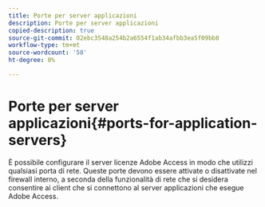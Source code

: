 ```yaml
---
title: Porte per server applicazioni
description: Porte per server applicazioni
copied-description: true
source-git-commit: 02ebc3548a254b2a6554f1ab34afbb3ea5f09bb8
workflow-type: tm+mt
source-wordcount: '58'
ht-degree: 0%

---
```


# Porte per server applicazioni{#ports-for-application-servers}

È possibile configurare il server licenze Adobe Access in modo che utilizzi qualsiasi porta di rete. Queste porte devono essere attivate o disattivate nel firewall interno, a seconda della funzionalità di rete che si desidera consentire ai client che si connettono al server applicazioni che esegue Adobe Access.
